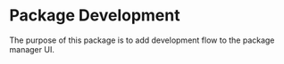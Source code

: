 # Package Development

The purpose of this package is to add development flow to the package manager UI.
